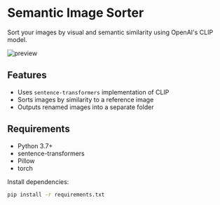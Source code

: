 # Semantic Image Sorter

Sort your images by visual and semantic similarity using OpenAI's CLIP model.

![preview](examples/example_output.png)

## Features
- Uses `sentence-transformers` implementation of CLIP
- Sorts images by similarity to a reference image
- Outputs renamed images into a separate folder

## Requirements
- Python 3.7+
- sentence-transformers
- Pillow
- torch

Install dependencies:
```bash
pip install -r requirements.txt
